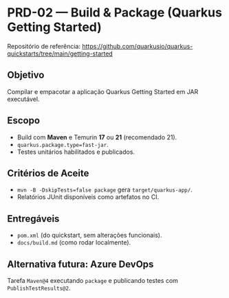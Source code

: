 # PRD-02 — Build & Package (Quarkus Getting Started)

Repositório de referência: <https://github.com/quarkusio/quarkus-quickstarts/tree/main/getting-started>

## Objetivo
Compilar e empacotar a aplicação Quarkus Getting Started em JAR executável.

## Escopo
- Build com **Maven** e Temurin **17** ou **21** (recomendado 21).
- `quarkus.package.type=fast-jar`.
- Testes unitários habilitados e publicados.

## Critérios de Aceite
- `mvn -B -DskipTests=false package` gera `target/quarkus-app/`.
- Relatórios JUnit disponíveis como artefatos no CI.

## Entregáveis
- `pom.xml` (do quickstart, sem alterações funcionais).
- `docs/build.md` (como rodar localmente).

## Alternativa futura: Azure DevOps
Tarefa `Maven@4` executando `package` e publicando testes com `PublishTestResults@2`.